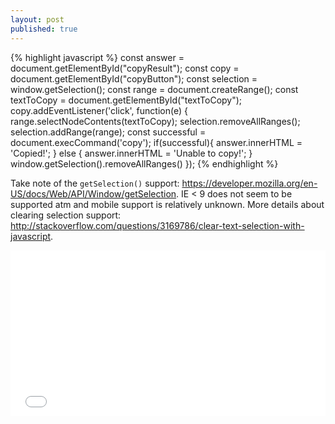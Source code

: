 ```yaml
---
layout: post
published: true
---
```

<div class="code-to-copy">
{% highlight javascript %}
const answer = document.getElementById("copyResult");
const copy   = document.getElementById("copyButton");
const selection = window.getSelection();
const range = document.createRange();
const textToCopy = document.getElementById("textToCopy");
copy.addEventListener('click', function(e) {
    range.selectNodeContents(textToCopy);
    selection.removeAllRanges();
    selection.addRange(range);
    const successful = document.execCommand('copy');
    if(successful){
      answer.innerHTML = 'Copied!';
    } else {
      answer.innerHTML = 'Unable to copy!';
    }
    window.getSelection().removeAllRanges()
});
{% endhighlight %}
</div>

Take note of the `getSelection()` support: https://developer.mozilla.org/en-US/docs/Web/API/Window/getSelection. IE < 9 does not seem to be supported atm and mobile support is relatively unknown. More details about clearing selection support: http://stackoverflow.com/questions/3169786/clear-text-selection-with-javascript.

<iframe height='265' scrolling='no' src='//codepen.io/KimmoCommit/embed/mPYpBE/?height=265&theme-id=0&default-tab=result&embed-version=2' frameborder='no' allowtransparency='true' allowfullscreen='true' style='width: 100%;'>See the Pen <a href='http://codepen.io/KimmoCommit/pen/mPYpBE/'>Copy to clipboard JS</a> by KimmoCommit (<a href='http://codepen.io/KimmoCommit'>@KimmoCommit</a>) on <a href='http://codepen.io'>CodePen</a>.
</iframe>
